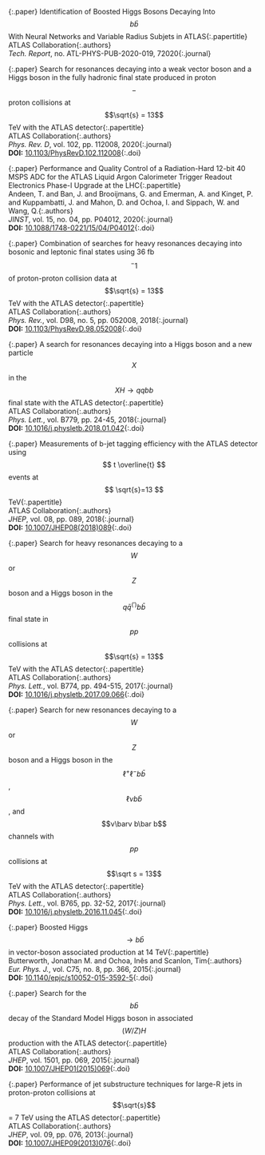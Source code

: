 {:.paper}
<span>Identification of Boosted Higgs Bosons Decaying Into
$$b\bar{b}$$ With Neural Networks and Variable Radius Subjets
in ATLAS</span>{:.papertitle}  
<span>ATLAS Collaboration</span>{:.authors}  
<span>_Tech. Report_, no. ATL-PHYS-PUB-2020-019, 72020</span>{:.journal}  

{:.paper}
<span>Search for resonances decaying into a weak vector boson and a Higgs boson in the fully hadronic final state produced in proton$$-$$proton collisions at $$\sqrt{s} = 13$$ TeV with the ATLAS detector</span>{:.papertitle}  
<span>ATLAS Collaboration</span>{:.authors}  
<span>_Phys. Rev. D_, vol. 102, pp. 112008,  2020</span>{:.journal}  
<span>**DOI:** [10.1103/PhysRevD.102.112008](https://dx.doi.org/10.1103/PhysRevD.102.112008)</span>{:.doi}  

{:.paper}
<span>Performance and Quality Control of a Radiation-Hard 12-bit 40 MSPS ADC for the ATLAS Liquid Argon Calorimeter Trigger Readout Electronics Phase-I Upgrade at the LHC</span>{:.papertitle}  
<span>Andeen, T. and Ban, J. and Brooijmans, G. and Emerman, A.
and Kinget, P. and Kuppambatti, J. and Mahon, D. and
Ochoa, I. and Sippach, W. and Wang, Q.</span>{:.authors}  
<span>_JINST_, vol. 15, no. 04, pp. P04012,  2020</span>{:.journal}  
<span>**DOI:** [10.1088/1748-0221/15/04/P04012](https://dx.doi.org/10.1088/1748-0221/15/04/P04012)</span>{:.doi}  

{:.paper}
<span>Combination of searches for heavy resonances decaying
into bosonic and leptonic final states using
36 fb$$^-1$$ of proton-proton collision data at
$$\sqrt{s} = 13$$ TeV with the ATLAS detector</span>{:.papertitle}  
<span>ATLAS Collaboration</span>{:.authors}  
<span>_Phys. Rev._, vol. D98, no. 5, pp. 052008,  2018</span>{:.journal}  
<span>**DOI:** [10.1103/PhysRevD.98.052008](https://dx.doi.org/10.1103/PhysRevD.98.052008)</span>{:.doi}  

{:.paper}
<span>A search for resonances decaying into a Higgs boson and
a new particle $$X$$ in the $$XH \to qqbb$$ final state with
the ATLAS detector</span>{:.papertitle}  
<span>ATLAS Collaboration</span>{:.authors}  
<span>_Phys. Lett._, vol. B779, pp. 24-45,  2018</span>{:.journal}  
<span>**DOI:** [10.1016/j.physletb.2018.01.042](https://dx.doi.org/10.1016/j.physletb.2018.01.042)</span>{:.doi}  

{:.paper}
<span>Measurements of b-jet tagging efficiency with the ATLAS
detector using $$  t \overline{t} $$ events at $$ \sqrt{s}=13 $$
TeV</span>{:.papertitle}  
<span>ATLAS Collaboration</span>{:.authors}  
<span>_JHEP_, vol. 08, pp. 089,  2018</span>{:.journal}  
<span>**DOI:** [10.1007/JHEP08(2018)089](https://dx.doi.org/10.1007/JHEP08(2018)089)</span>{:.doi}  

{:.paper}
<span>Search for heavy resonances decaying to a $$W$$ or $$Z$$
boson and a Higgs boson in the
$$q\bar{q}^(\prime)b\bar{b}$$ final state in $$pp$$
collisions at $$\sqrt{s} = 13$$ TeV with the ATLAS
detector</span>{:.papertitle}  
<span>ATLAS Collaboration</span>{:.authors}  
<span>_Phys. Lett._, vol. B774, pp. 494-515,  2017</span>{:.journal}  
<span>**DOI:** [10.1016/j.physletb.2017.09.066](https://dx.doi.org/10.1016/j.physletb.2017.09.066)</span>{:.doi}  

{:.paper}
<span>Search for new resonances decaying to a $$W$$ or $$Z$$ boson
and a Higgs boson in the $$\ell^+ \ell^- b\bar b$$, $$\ell
ν b\bar b$$, and $$ν\barν b\bar b$$ channels with
$$pp$$ collisions at $$\sqrt s = 13$$ TeV with the ATLAS
detector</span>{:.papertitle}  
<span>ATLAS Collaboration</span>{:.authors}  
<span>_Phys. Lett._, vol. B765, pp. 32-52,  2017</span>{:.journal}  
<span>**DOI:** [10.1016/j.physletb.2016.11.045](https://dx.doi.org/10.1016/j.physletb.2016.11.045)</span>{:.doi}  

{:.paper}
<span>Boosted Higgs $$ \rightarrow  b\bar{b}$$ in vector-boson
associated production at 14 TeV</span>{:.papertitle}  
<span>Butterworth, Jonathan M. and Ochoa, Inês and Scanlon,
Tim</span>{:.authors}  
<span>_Eur. Phys. J._, vol. C75, no. 8, pp. 366,  2015</span>{:.journal}  
<span>**DOI:** [10.1140/epjc/s10052-015-3592-5](https://dx.doi.org/10.1140/epjc/s10052-015-3592-5)</span>{:.doi}  

{:.paper}
<span>Search for the $$b\bar{b}$$ decay of the Standard Model
Higgs boson in associated $$(W/Z)H$$ production with the
ATLAS detector</span>{:.papertitle}  
<span>ATLAS Collaboration</span>{:.authors}  
<span>_JHEP_, vol. 1501, pp. 069,  2015</span>{:.journal}  
<span>**DOI:** [10.1007/JHEP01(2015)069](https://dx.doi.org/10.1007/JHEP01(2015)069)</span>{:.doi}  

{:.paper}
<span>Performance of jet substructure techniques for large-R
jets in proton-proton collisions at $$\sqrt{s}$$ = 7 TeV
using the ATLAS detector</span>{:.papertitle}  
<span>ATLAS Collaboration</span>{:.authors}  
<span>_JHEP_, vol. 09, pp. 076,  2013</span>{:.journal}  
<span>**DOI:** [10.1007/JHEP09(2013)076](https://dx.doi.org/10.1007/JHEP09(2013)076)</span>{:.doi}  
